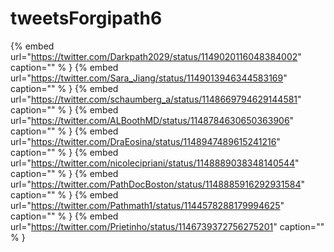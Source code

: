 # tweetsForgipath6

{% embed url="https://twitter.com/Darkpath2029/status/1149020116048384002"  caption="" % }
{% embed url="https://twitter.com/Sara_Jiang/status/1149013946344583169"  caption="" % }
{% embed url="https://twitter.com/schaumberg_a/status/1148669794629144581"  caption="" % }
{% embed url="https://twitter.com/ALBoothMD/status/1148784630650363906"  caption="" % }
{% embed url="https://twitter.com/DraEosina/status/1148947489615241216"  caption="" % }
{% embed url="https://twitter.com/nicolecipriani/status/1148889038348140544"  caption="" % }
{% embed url="https://twitter.com/PathDocBoston/status/1148885916292931584"  caption="" % }
{% embed url="https://twitter.com/Pathmath1/status/1144578288179994625"  caption="" % }
{% embed url="https://twitter.com/Prietinho/status/1146739372756275201"  caption="" % }
